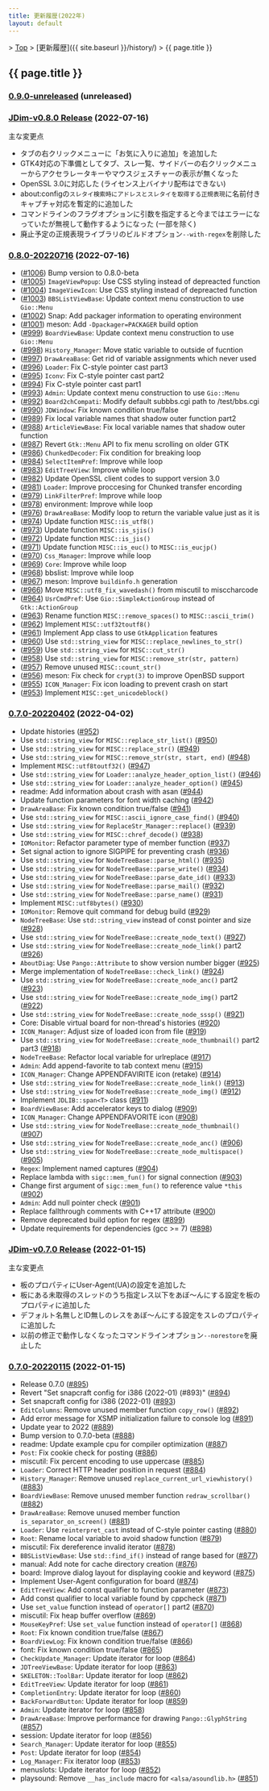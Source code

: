 ```yaml
---
title: 更新履歴(2022年)
layout: default
---
```


&gt; [Top](../) &gt; [更新履歴]({{ site.baseurl }}/history/) &gt; {{ page.title }}

## {{ page.title }}


<a name="0.9.0-unreleased"></a>
### [0.9.0-unreleased](https://github.com/JDimproved/JDim/compare/JDim-v0.8.0...master) (unreleased)


<a name="JDim-v0.8.0"></a>
### [**JDim-v0.8.0** Release](https://github.com/JDimproved/JDim/releases/tag/JDim-v0.8.0) (2022-07-16)
主な変更点
- タブの右クリックメニューに「お気に入りに追加」を追加した
- GTK4対応の下準備としてタブ、スレ一覧、サイドバーの右クリックメニューからアクセラレータキーやマウスジェスチャーの表示が無くなった
- OpenSSL 3.0に対応した (ライセンス上バイナリ配布はできない)
- about:configの`スレタイ検索時にアドレスとスレタイを取得する正規表現`に名前付きキャプチャ対応を暫定的に追加した
- コマンドラインのフラグオプションに引数を指定すると今まではエラーになっていたが無視して動作するようになった (一部を除く)
- 廃止予定の正規表現ライブラリのビルドオプション`--with-regex`を削除した


<a name="0.8.0-20220716"></a>
### [0.8.0-20220716](https://github.com/JDimproved/JDim/compare/b06a6a6fe71...JDim-v0.8.0) (2022-07-16)
- ([#1006](https://github.com/JDimproved/JDim/pull/1006))
  Bump version to 0.8.0-beta
- ([#1005](https://github.com/JDimproved/JDim/pull/1005))
  `ImageViewPopup`: Use CSS styling instead of depreacted function
- ([#1004](https://github.com/JDimproved/JDim/pull/1004))
  `ImageViewIcon`: Use CSS styling instead of depreacted function
- ([#1003](https://github.com/JDimproved/JDim/pull/1003))
  `BBSListViewBase`: Update context menu construction to use `Gio::Menu`
- ([#1002](https://github.com/JDimproved/JDim/pull/1002))
  Snap: Add packager information to operating environment
- ([#1001](https://github.com/JDimproved/JDim/pull/1001))
  meson: Add `-Dpackager=PACKAGER` build option
- ([#999](https://github.com/JDimproved/JDim/pull/999))
  `BoardViewBase`: Update context menu construction to use `Gio::Menu`
- ([#998](https://github.com/JDimproved/JDim/pull/998))
  `History_Manager`: Move static variable to outside of fucntion
- ([#997](https://github.com/JDimproved/JDim/pull/997))
  `DrawAreaBase`: Get rid of variable assignments which never used
- ([#996](https://github.com/JDimproved/JDim/pull/996))
  `Loader`: Fix C-style pointer cast part3
- ([#995](https://github.com/JDimproved/JDim/pull/995))
  `Iconv`: Fix C-style pointer cast part2
- ([#994](https://github.com/JDimproved/JDim/pull/994))
  Fix C-style pointer cast part1
- ([#993](https://github.com/JDimproved/JDim/pull/993))
  `Admin`: Update context menu construction to use `Gio::Menu`
- ([#992](https://github.com/JDimproved/JDim/pull/992))
  `Board2chCompati`: Modify default subbbs.cgi path to /test/bbs.cgi
- ([#990](https://github.com/JDimproved/JDim/pull/990))
  `JDWindow`: Fix known condition true/false
- ([#989](https://github.com/JDimproved/JDim/pull/989))
  Fix local variable names that shadow outer function part2
- ([#988](https://github.com/JDimproved/JDim/pull/988))
  `ArticleViewBase`: Fix local variable names that shadow outer function
- ([#987](https://github.com/JDimproved/JDim/pull/987))
  Revert `Gtk::Menu` API to fix menu scrolling on older GTK
- ([#986](https://github.com/JDimproved/JDim/pull/986))
  `ChunkedDecoder`: Fix condition for breaking loop
- ([#984](https://github.com/JDimproved/JDim/pull/984))
  `SelectItemPref`: Improve while loop
- ([#983](https://github.com/JDimproved/JDim/pull/983))
  `EditTreeView`: Improve while loop
- ([#982](https://github.com/JDimproved/JDim/pull/982))
  Update OpenSSL client codes to support version 3.0
- ([#981](https://github.com/JDimproved/JDim/pull/981))
  `Loader`: Improve proccesing for Chunked transfer encording
- ([#979](https://github.com/JDimproved/JDim/pull/979))
  `LinkFilterPref`: Improve while loop
- ([#978](https://github.com/JDimproved/JDim/pull/978))
  environment: Improve while loop
- ([#976](https://github.com/JDimproved/JDim/pull/976))
  `DrawAreaBase`: Modify loop to return the variable value just as it is
- ([#974](https://github.com/JDimproved/JDim/pull/974))
  Update function `MISC::is_utf8()`
- ([#973](https://github.com/JDimproved/JDim/pull/973))
  Update function `MISC::is_sjis()`
- ([#972](https://github.com/JDimproved/JDim/pull/972))
  Update function `MISC::is_jis()`
- ([#971](https://github.com/JDimproved/JDim/pull/971))
  Update function `MISC::is_euc()` to `MISC::is_eucjp()`
- ([#970](https://github.com/JDimproved/JDim/pull/970))
  `Css_Manager`: Improve while loop
- ([#969](https://github.com/JDimproved/JDim/pull/969))
  `Core`: Improve while loop
- ([#968](https://github.com/JDimproved/JDim/pull/968))
  bbslist: Improve while loop
- ([#967](https://github.com/JDimproved/JDim/pull/967))
  meson: Improve `buildinfo.h` generation
- ([#966](https://github.com/JDimproved/JDim/pull/966))
  Move `MISC::utf8_fix_wavedash()` from miscutil to misccharcode
- ([#964](https://github.com/JDimproved/JDim/pull/964))
  `UsrCmdPref`: Use `Gio::SimpleActionGroup` instead of `Gtk::ActionGroup`
- ([#963](https://github.com/JDimproved/JDim/pull/963))
  Rename function `MISC::remove_spaces()` to `MISC::ascii_trim()`
- ([#962](https://github.com/JDimproved/JDim/pull/962))
  Implement `MISC::utf32toutf8()`
- ([#961](https://github.com/JDimproved/JDim/pull/961))
  Implement App class to use `GtkApplication` features
- ([#960](https://github.com/JDimproved/JDim/pull/960))
  Use `std::string_view` for `MISC::replace_newlines_to_str()`
- ([#959](https://github.com/JDimproved/JDim/pull/959))
  Use `std::string_view` for `MISC::cut_str()`
- ([#958](https://github.com/JDimproved/JDim/pull/958))
  Use `std::string_view` for `MISC::remove_str(str, pattern)`
- ([#957](https://github.com/JDimproved/JDim/pull/957))
  Remove unused `MISC::count_str()`
- ([#956](https://github.com/JDimproved/JDim/pull/956))
  meson: Fix check for `crypt(3)` to improve OpenBSD support
- ([#955](https://github.com/JDimproved/JDim/pull/955))
  `ICON_Manager`: Fix icon loading to prevent crash on start
- ([#953](https://github.com/JDimproved/JDim/pull/953))
  Implement `MISC::get_unicodeblock()`


<a name="0.7.0-20220402"></a>
### [0.7.0-20220402](https://github.com/JDimproved/JDim/compare/JDim-v0.7.0...b06a6a6fe71) (2022-04-02)
- Update histories
  ([#952](https://github.com/JDimproved/JDim/pull/952))
- Use `std::string_view` for `MISC::replace_str_list()`
  ([#950](https://github.com/JDimproved/JDim/pull/950))
- Use `std::string_view` for `MISC::replace_str()`
  ([#949](https://github.com/JDimproved/JDim/pull/949))
- Use `std::string_view` for `MISC::remove_str(str, start, end)`
  ([#948](https://github.com/JDimproved/JDim/pull/948))
- Implement `MISC::utf8toutf32()`
  ([#947](https://github.com/JDimproved/JDim/pull/947))
- Use `std::string_view` for `Loader::analyze_header_option_list()`
  ([#946](https://github.com/JDimproved/JDim/pull/946))
- Use `std::string_view` for `Loader::analyze_header_option()`
  ([#945](https://github.com/JDimproved/JDim/pull/945))
- readme: Add information about crash with asan
  ([#944](https://github.com/JDimproved/JDim/pull/944))
- Update function parameters for font width caching
  ([#942](https://github.com/JDimproved/JDim/pull/942))
- `DrawAreaBase`: Fix known condition true/false
  ([#941](https://github.com/JDimproved/JDim/pull/941))
- Use `std::string_view` for `MISC::ascii_ignore_case_find()`
  ([#940](https://github.com/JDimproved/JDim/pull/940))
- Use `std::string_view` for `ReplaceStr_Manager::replace()`
  ([#939](https://github.com/JDimproved/JDim/pull/939))
- Use `std::string_view` for `MISC::chref_decode()`
  ([#938](https://github.com/JDimproved/JDim/pull/938))
- `IOMonitor`: Refactor parameter type of member function
  ([#937](https://github.com/JDimproved/JDim/pull/937))
- Set signal action to ignore SIGPIPE for preventing crash
  ([#936](https://github.com/JDimproved/JDim/pull/936))
- Use `std::string_view` for `NodeTreeBase::parse_html()`
  ([#935](https://github.com/JDimproved/JDim/pull/935))
- Use `std::string_view` for `NodeTreeBase::parse_write()`
  ([#934](https://github.com/JDimproved/JDim/pull/934))
- Use `std::string_view` for `NodeTreeBase::parse_date_id()`
  ([#933](https://github.com/JDimproved/JDim/pull/933))
- Use `std::string_view` for `NodeTreeBase::parse_mail()`
  ([#932](https://github.com/JDimproved/JDim/pull/932))
- Use `std::string_view` for `NodeTreeBase::parse_name()`
  ([#931](https://github.com/JDimproved/JDim/pull/931))
- Implement `MISC::utf8bytes()`
  ([#930](https://github.com/JDimproved/JDim/pull/930))
- `IOMonitor`: Remove quit command for debug build
  ([#929](https://github.com/JDimproved/JDim/pull/929))
- `NodeTreeBase`: Use `std::string_view` instead of const pointer and size
  ([#928](https://github.com/JDimproved/JDim/pull/928))
- Use `std::string_view` for `NodeTreeBase::create_node_text()`
  ([#927](https://github.com/JDimproved/JDim/pull/927))
- Use `std::string_view` for `NodeTreeBase::create_node_link()` part2
  ([#926](https://github.com/JDimproved/JDim/pull/926))
- `AboutDiag`: Use `Pango::Attribute` to show version number bigger
  ([#925](https://github.com/JDimproved/JDim/pull/925))
- Merge implementation of `NodeTreeBase::check_link()`
  ([#924](https://github.com/JDimproved/JDim/pull/924))
- Use `std::string_view` for `NodeTreeBase::create_node_anc()` part2
  ([#923](https://github.com/JDimproved/JDim/pull/923))
- Use `std::string_view` for `NodeTreeBase::create_node_img()` part2
  ([#922](https://github.com/JDimproved/JDim/pull/922))
- Use `std::string_view` for `NodeTreeBase::create_node_sssp()`
  ([#921](https://github.com/JDimproved/JDim/pull/921))
- Core: Disable virtual board for non-thread's histories
  ([#920](https://github.com/JDimproved/JDim/pull/920))
- `ICON_Manager`: Adjust size of loaded icon from file
  ([#919](https://github.com/JDimproved/JDim/pull/919))
- Use `std::string_view` for `NodeTreeBase::create_node_thumbnail()` part2 part3
  ([#918](https://github.com/JDimproved/JDim/pull/918))
- `NodeTreeBase`: Refactor local variable for urlreplace
  ([#917](https://github.com/JDimproved/JDim/pull/917))
- `Admin`: Add append-favorite to tab context menu
  ([#915](https://github.com/JDimproved/JDim/pull/915))
- `ICON_Manager`: Change APPENDFAVIRITE icon (retake)
  ([#914](https://github.com/JDimproved/JDim/pull/914))
- Use `std::string_view` for `NodeTreeBase::create_node_link()`
  ([#913](https://github.com/JDimproved/JDim/pull/913))
- Use `std::string_view` for `NodeTreeBase::create_node_img()`
  ([#912](https://github.com/JDimproved/JDim/pull/912))
- Implement `JDLIB::span<T>` class
  ([#911](https://github.com/JDimproved/JDim/pull/911))
- `BoardViewBase`: Add accelerator keys to dialog
  ([#909](https://github.com/JDimproved/JDim/pull/909))
- `ICON_Manager`: Change APPENDFAVORITE icon
  ([#908](https://github.com/JDimproved/JDim/pull/908))
- Use `std::string_view` for `NodeTreeBase::create_node_thumbnail()`
  ([#907](https://github.com/JDimproved/JDim/pull/907))
- Use `std::string_view` for `NodeTreeBase::create_node_anc()`
  ([#906](https://github.com/JDimproved/JDim/pull/906))
- Use `std::string_view` for `NodeTreeBase::create_node_multispace()`
  ([#905](https://github.com/JDimproved/JDim/pull/905))
- `Regex`: Implement named captures
  ([#904](https://github.com/JDimproved/JDim/pull/904))
- Replace lambda with `sigc::mem_fun()` for signal connection
  ([#903](https://github.com/JDimproved/JDim/pull/903))
- Change first argument of `sigc::mem_fun()` to reference value `*this`
  ([#902](https://github.com/JDimproved/JDim/pull/902))
- `Admin`: Add null pointer check
  ([#901](https://github.com/JDimproved/JDim/pull/901))
- Replace fallthrough comments with C++17 attribute
  ([#900](https://github.com/JDimproved/JDim/pull/900))
- Remove deprecated build option for regex
  ([#899](https://github.com/JDimproved/JDim/pull/899))
- Update requirements for dependencies (gcc >= 7)
  ([#898](https://github.com/JDimproved/JDim/pull/898))


<a name="JDim-v0.7.0"></a>
### [**JDim-v0.7.0** Release](https://github.com/JDimproved/JDim/releases/tag/JDim-v0.7.0) (2022-01-15)
主な変更点
- 板のプロパティにUser-Agent(UA)の設定を追加した
- 板にある未取得のスレッドのうち指定レス以下をあぼ〜んにする設定を板のプロパティに追加した
- デフォルト名無しとID無しのレスをあぼ〜んにする設定をスレのプロパティに追加した
- 以前の修正で動作しなくなったコマンドラインオプション`--norestore`を廃止した


<a name="0.7.0-20220115"></a>
### [0.7.0-20220115](https://github.com/JDimproved/JDim/compare/344da3bdc1...JDim-v0.7.0) (2022-01-15)
- Release 0.7.0
  ([#895](https://github.com/JDimproved/JDim/pull/895))
- Revert "Set snapcraft config for i386 (2022-01) (#893)"
  ([#894](https://github.com/JDimproved/JDim/pull/894))
- Set snapcraft config for i386 (2022-01)
  ([#893](https://github.com/JDimproved/JDim/pull/893))
- `EditColumns`: Remove unused member function `copy_row()`
  ([#892](https://github.com/JDimproved/JDim/pull/892))
- Add error message for XSMP initialization failure to console log
  ([#891](https://github.com/JDimproved/JDim/pull/891))
- Update year to 2022
  ([#889](https://github.com/JDimproved/JDim/pull/889))
- Bump version to 0.7.0-beta
  ([#888](https://github.com/JDimproved/JDim/pull/888))
- readme: Update example cpu for compiler optimization
  ([#887](https://github.com/JDimproved/JDim/pull/887))
- `Post`: Fix cookie check for posting
  ([#886](https://github.com/JDimproved/JDim/pull/886))
- miscutil: Fix percent encoding to use uppercase
  ([#885](https://github.com/JDimproved/JDim/pull/885))
- `Loader`: Correct HTTP header position in request
  ([#884](https://github.com/JDimproved/JDim/pull/884))
- `History_Manager`: Remove unused `replace_current_url_viewhistory()`
  ([#883](https://github.com/JDimproved/JDim/pull/883))
- `BoardViewBase`: Remove unused member function `redraw_scrollbar()`
  ([#882](https://github.com/JDimproved/JDim/pull/882))
- `DrawAreaBase`: Remove unused member function `is_separator_on_screen()`
  ([#881](https://github.com/JDimproved/JDim/pull/881))
- `Loader`: Use `reinterpret_cast` instead of C-style pointer casting
  ([#880](https://github.com/JDimproved/JDim/pull/880))
- `Root`: Rename local variable to avoid shadow function
  ([#879](https://github.com/JDimproved/JDim/pull/879))
- miscutil: Fix dereference invalid iterator
  ([#878](https://github.com/JDimproved/JDim/pull/878))
- `BBSListViewBase`: Use `std::find_if()` instead of range based for
  ([#877](https://github.com/JDimproved/JDim/pull/877))
- manual: Add note for cache directory creation
  ([#876](https://github.com/JDimproved/JDim/pull/876))
- board: Improve dialog layout for displaying cookie and keyword
  ([#875](https://github.com/JDimproved/JDim/pull/875))
- Implement User-Agent configuration for board
  ([#874](https://github.com/JDimproved/JDim/pull/874))
- `EditTreeView`: Add const qualifier to function parameter
  ([#873](https://github.com/JDimproved/JDim/pull/873))
- Add const qualifier to local variable found by cppcheck
  ([#871](https://github.com/JDimproved/JDim/pull/871))
- Use `set_value` function instead of `operator[]` part2
  ([#870](https://github.com/JDimproved/JDim/pull/870))
- miscutil: Fix heap buffer overflow
  ([#869](https://github.com/JDimproved/JDim/pull/869))
- `MouseKeyPref`: Use `set_value` function instead of `operator[]`
  ([#868](https://github.com/JDimproved/JDim/pull/868))
- `Root`: Fix known condition true/false
  ([#867](https://github.com/JDimproved/JDim/pull/867))
- `BoardViewLog`: Fix known condition true/false
  ([#866](https://github.com/JDimproved/JDim/pull/866))
- font: Fix known condition true/false
  ([#865](https://github.com/JDimproved/JDim/pull/865))
- `CheckUpdate_Manager`: Update iterator for loop
  ([#864](https://github.com/JDimproved/JDim/pull/864))
- `JDTreeViewBase`: Update iterator for loop
  ([#863](https://github.com/JDimproved/JDim/pull/863))
- `SKELETON::ToolBar`: Update iterator for loop
  ([#862](https://github.com/JDimproved/JDim/pull/862))
- `EditTreeView`: Update iterator for loop
  ([#861](https://github.com/JDimproved/JDim/pull/861))
- `CompletionEntry`: Update iterator for loop
  ([#860](https://github.com/JDimproved/JDim/pull/860))
- `BackForwardButton`: Update iterator for loop
  ([#859](https://github.com/JDimproved/JDim/pull/859))
- `Admin`: Update iterator for loop
  ([#858](https://github.com/JDimproved/JDim/pull/858))
- `DrawAreaBase`: Improve performance for drawing `Pango::GlyphString`
  ([#857](https://github.com/JDimproved/JDim/pull/857))
- session: Update iterator for loop
  ([#856](https://github.com/JDimproved/JDim/pull/856))
- `Search_Manager`: Update iterator for loop
  ([#855](https://github.com/JDimproved/JDim/pull/855))
- `Post`: Update iterator for loop
  ([#854](https://github.com/JDimproved/JDim/pull/854))
- `Log_Manager`: Fix iterator loop
  ([#853](https://github.com/JDimproved/JDim/pull/853))
- menuslots: Update iterator for loop
  ([#852](https://github.com/JDimproved/JDim/pull/852))
- playsound: Remove `__has_include` macro for `<alsa/asoundlib.h>`
  ([#851](https://github.com/JDimproved/JDim/pull/851))
